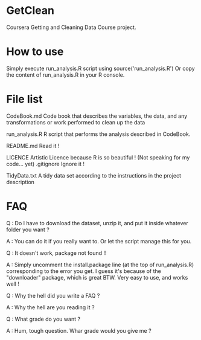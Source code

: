 GetClean
========

Coursera Getting and Cleaning Data Course project.

# How to use

Simply execute run_analysis.R script using 
source('run_analysis.R')
Or copy the content of run_analysis.R in your R console.

# File list

CodeBook.md 		Code book that describes the variables, the data, and any transformations or work performed to clean up the data

run_analysis.R 		R script that performs the analysis described in CodeBook.

README.md 			Read it !

LICENCE 			Artistic Licence because R is so beautiful ! (Not speaking for my code... yet)
.gitignore 			Ignore it !

TidyData.txt 		A tidy data set according to the instructions in the project description

# FAQ

Q : Do I have to download the dataset, unzip it, and put it inside whatever folder you want ?

A : You can do it if you really want to. Or let the script manage this for you.

Q : It doesn't work, package not found !!

A : Simply uncomment the install.package line (at the top of run_analysis.R) corresponding to the error you get. I guess it's because of the "downloader" package, which is great BTW. Very easy to use, and works well !

Q : Why the hell did you write a FAQ ?

A : Why the hell are you reading it ?

Q : What grade do you want ?

A : Hum, tough question. Whar grade would you give me ?